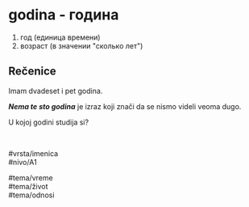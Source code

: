 # godina - година

1. год (единица времени)
2. возраст (в значении "сколько лет")

## Rečenice

Imam dvadeset i pet godina.

***Nema te sto godina*** je izraz koji znači da se nismo videli veoma dugo.

U kojoj godini studija si?

<br>

#vrsta/imenica  
#nivo/A1  

#tema/vreme  
#tema/život  
#tema/odnosi  
